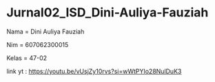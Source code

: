 # Jurnal02_ISD_Dini-Auliya-Fauziah
Nama = Dini Auliya Fauziah

Nim = 607062300015

Kelas = 47-02

link yt : https://youtu.be/vUsjZy10rvs?si=wWtPYIo28NulDuK3
